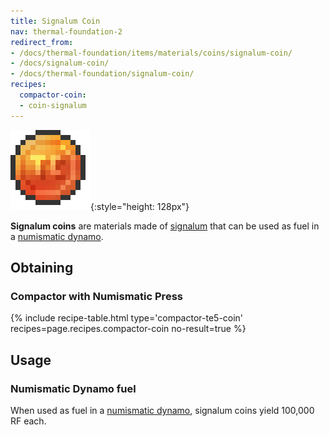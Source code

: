 ```yaml
---
title: Signalum Coin
nav: thermal-foundation-2
redirect_from:
- /docs/thermal-foundation/items/materials/coins/signalum-coin/
- /docs/signalum-coin/
- /docs/thermal-foundation/signalum-coin/
recipes:
  compactor-coin:
  - coin-signalum
---
```


![Signalum coin](/assets/images/thermal-foundation/coin-signalum.png){:style="height: 128px"}


**Signalum coins** are materials made of [signalum](/docs/thermal-foundation-2/signalum-ingot/) that
can be used as fuel in a [numismatic dynamo](/docs/thermal-expansion-5/numismatic-dynamo/).


Obtaining
---------

### Compactor with Numismatic Press
{% include recipe-table.html type='compactor-te5-coin' recipes=page.recipes.compactor-coin no-result=true %}


Usage
-----

### Numismatic Dynamo fuel
When used as fuel in a [numismatic dynamo](/docs/thermal-expansion-5/numismatic-dynamo/), signalum
coins yield 100,000 RF each.
